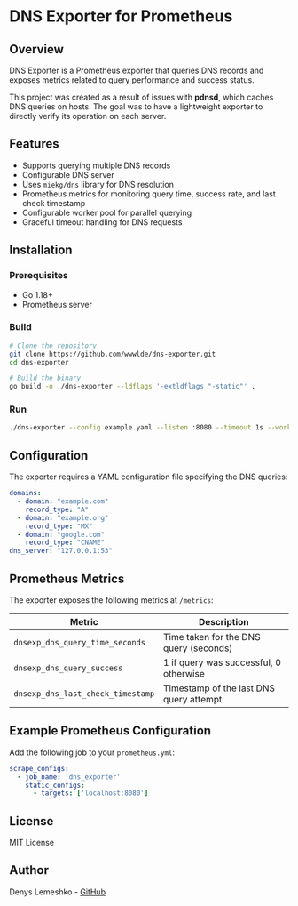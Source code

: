 # DNS Exporter for Prometheus

## Overview
DNS Exporter is a Prometheus exporter that queries DNS records and exposes metrics related to query performance and success status.

This project was created as a result of issues with **pdnsd**, which caches DNS queries on hosts. The goal was to have a lightweight exporter to directly verify its operation on each server.

## Features
- Supports querying multiple DNS records
- Configurable DNS server
- Uses `miekg/dns` library for DNS resolution
- Prometheus metrics for monitoring query time, success rate, and last check timestamp
- Configurable worker pool for parallel querying
- Graceful timeout handling for DNS requests

## Installation

### Prerequisites
- Go 1.18+
- Prometheus server

### Build
```sh
# Clone the repository
git clone https://github.com/wwwlde/dns-exporter.git
cd dns-exporter

# Build the binary
go build -o ./dns-exporter --ldflags '-extldflags "-static"' .
```

### Run
```sh
./dns-exporter --config example.yaml --listen :8080 --timeout 1s --workers 5
```

## Configuration
The exporter requires a YAML configuration file specifying the DNS queries:

```yaml
domains:
  - domain: "example.com"
    record_type: "A"
  - domain: "example.org"
    record_type: "MX"
  - domain: "google.com"
    record_type: "CNAME"
dns_server: "127.0.0.1:53"
```

## Prometheus Metrics
The exporter exposes the following metrics at `/metrics`:

| Metric | Description |
|--------|-------------|
| `dnsexp_dns_query_time_seconds` | Time taken for the DNS query (seconds) |
| `dnsexp_dns_query_success` | 1 if query was successful, 0 otherwise |
| `dnsexp_dns_last_check_timestamp` | Timestamp of the last DNS query attempt |

## Example Prometheus Configuration
Add the following job to your `prometheus.yml`:

```yaml
scrape_configs:
  - job_name: 'dns_exporter'
    static_configs:
      - targets: ['localhost:8080']
```

## License
MIT License

## Author
Denys Lemeshko - [GitHub](https://github.com/wwwlde)
